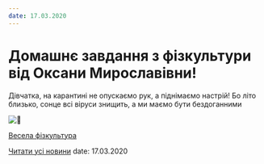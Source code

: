 ```yaml
---
date: 17.03.2020
---
```

# Домашнє завдання з фізкультури від Оксани Мирославівни!

Дівчатка, на карантині не опускаємо рук, а піднімаємо настрій! Бо літо близько, сонце всі віруси знищить, а ми маємо бути бездоганними

![💋](https://static.xx.fbcdn.net/images/emoji.php/v9/t76/1/16/1f48b.png)

[Весела фізкультура](https://youtu.be/kp7oL84M9V8)

[Читати усі новини](/news)
date: 17.03.2020
